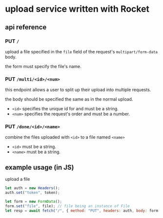 # upload service written with Rocket

## api reference

### PUT `/`
upload a file specified in the `file` field of the request's `multipart/form-data` body. 

the form must specify the file's name.

### PUT `/multi/<id>/<num>`
this endpoint allows a user to split up their upload into multiple requests.

the body should be specified the same as in the normal upload.

- `<id>` specifies the unique id for and must be a string.
- `<num>` specifies the request's order and must be a number. 

### PUT `/done/<id>/<name>`
combine the files uploaded with `<id>` to a file named `<name>`

- `<id>` must be a string.
- `<name>` must be a string.

## example usage (in JS)
upload a file
```js
let auth = new Headers();
auth.set("token", token);

let form = new FormData();
form.set("file", file); // file being an instance of File
let resp = await fetch("/", { method: "PUT", headers: auth, body: form }
```
